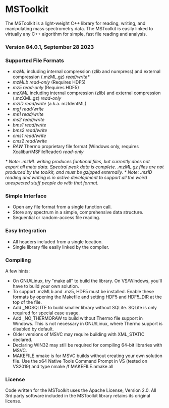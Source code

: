 # MSToolkit

The MSToolkit is a light-weight C++ library for reading, writing, and manipulating mass spectrometry data. The MSToolkit is easily linked to virtually any C++ algorithm for simple, fast file reading and analysis.

### Version 84.0.1, September 28 2023

### Supported File Formats
  * *mzML* including internal compression (zlib and numpress) and external compression (.mzML.gz) _read/write\*_
  * *mzMLb* _read-only_ (Requires HDF5)
  * *mz5* _read-only_ (Requires HDF5)
  * *mzXML* including internal compression (zlib) and external compression (.mzXML.gz) _read-only_
  * *mzID* _read/write_ (a.k.a. mzIdentML)
  * *mgf* _read/write_
  * *ms1* _read/write_
  * *ms2* _read/write_
  * *bms1* _read/write_
  * *bms2* _read/write_
  * *cms1* _read/write_
  * *cms2* _read/write_
  * *RAW* Thermo proprietary file format (Windows only, requires Xcalibur/MSFileReader) _read-only_
  
  _\* Note: .mzML writing produces funtional files, but currently does not export all meta data. Spectral peak data is complete. .mzML.gz files
  are not produced by the toolkit, and must be gzipped externally._
  _\* Note: .mzID reading and writing is in active development to support all the weird unexpected stuff people do with that format._


### Simple Interface
  * Open any file format from a single function call.
  * Store any spectrum in a simple, comprehensive data structure.
  * Sequential or random-access file reading.


### Easy Integration
  * All headers included from a single location.
  * Single library file easily linked by the compiler.

### Compiling
A few hints:
 * On GNU/Linux, try "make all" to build the library. On VS/Windows, you'll have to build your own solution.
 * To support .mzMLb and .mz5, HDF5 must be installed. Enable these formats by opening the Makefile and setting HDF5 and HDF5_DIR at the top of the file.
 * Add _NOSQLITE to build smaller library without SQLite. SQLite is only required for special case usage.
 * Add _NO_THERMORAW to build without Thermo file support in Windows. This is not necessary in GNU/Linux, where Thermo support is disabled by default.
 * Older versions of MSVC may require building with XML_STATIC declared.
 * Declaring WIN32 may still be required for compiling 64-bit libraries with MSVC.
 * MAKEFILE.nmake is for MSVC builds without creating your own solution file. Use the x64 Native Tools Command Prompt in VS (tested on VS2019) and type nmake /f MAKEFILE.nmake all
 
### License
Code written for the MSToolkit uses the Apache License, Version 2.0. All 3rd party software included in the MSToolkit library retains its original license.
